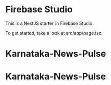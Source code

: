 # Firebase Studio

This is a NextJS starter in Firebase Studio.

To get started, take a look at src/app/page.tsx.
# Karnataka-News-Pulse
# Karnataka-News-Pulse

